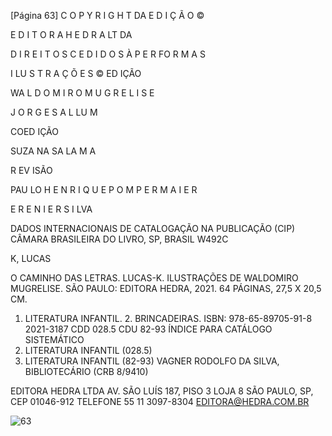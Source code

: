 [Página 63]
C O P Y R I G H T DA E D I Ç Ã O ©

E D I T O R A H E D R A LT DA

				

D I R E I T O S C E D I D O S À P E R FO R M A S

I LU S T R A Ç Õ E S ©
ED IÇÃO

WA L D O M I R O M U G R E L I S E

J O R G E S A L LU M

COED IÇÃO

SUZA NA SA LA M A

R EV ISÃO

PAU LO H E N R I Q U E P O M P E R M A I E R

E R E N I E R S I LVA

DADOS INTERNACIONAIS DE CATALOGAÇÃO
NA PUBLICAÇÃO (CIP)
CÂMARA BRASILEIRA DO LIVRO, SP, BRASIL
W492C

K, LUCAS

O CAMINHO DAS LETRAS. LUCAS-K. ILUSTRAÇÕES
DE WALDOMIRO MUGRELISE. SÃO PAULO: EDITORA
HEDRA, 2021. 64 PÁGINAS, 27,5 X 20,5 CM.
1. LITERATURA INFANTIL. 2. BRINCADEIRAS.
ISBN: 978-65-89705-91-8
2021-3187			CDD 028.5
					CDU 82-93
ÍNDICE PARA CATÁLOGO SISTEMÁTICO
1. LITERATURA INFANTIL (028.5)
2. LITERATURA INFANTIL (82-93)
VAGNER RODOLFO DA SILVA, BIBLIOTECÁRIO
(CRB 8/9410)

EDITORA HEDRA LTDA
AV. SÃO LUÍS 187, PISO 3 LOJA 8
SÃO PAULO, SP, CEP 01046-912
TELEFONE 55 11 3097-8304
EDITORA@HEDRA.COM.BR

![63](./img/page_63-01.jpg)
